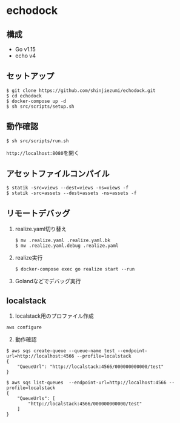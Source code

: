 # echodock
## 構成
- Go v1.15
- echo v4

## セットアップ
```shell script
$ git clone https://github.com/shinjiezumi/echodock.git
$ cd echodock
$ docker-compose up -d
$ sh src/scripts/setup.sh
```

## 動作確認

```shell script
$ sh src/scripts/run.sh
```

`http://localhost:8080`を開く

## アセットファイルコンパイル

```shell
$ statik -src=views --dest=views -ns=views -f
$ statik -src=assets --dest=assets -ns=assets -f

```

## リモートデバッグ

1. realize.yaml切り替え
    ```
    $ mv .realize.yaml .realize.yaml.bk
    $ mv .realize.yaml.debug .realize.yaml
    ```
2. realize実行
    ``` 
    $ docker-compose exec go realize start --run
    ```
3. Golandなどでデバッグ実行

## localstack

1. localstack用のプロファイル作成

```shell
aws configure
```

2. 動作確認

```shell
$ aws sqs create-queue --queue-name test --endpoint-url=http://localhost:4566 --profile=localstack
{
    "QueueUrl": "http://localstack:4566/000000000000/test"
}
```

```shell
$ aws sqs list-queues  --endpoint-url=http://localhost:4566 --profile=localstack
{
    "QueueUrls": [
        "http://localstack:4566/000000000000/test"
    ]
}
```

